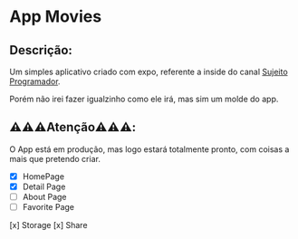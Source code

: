 # App Movies

## Descrição:


Um simples aplicativo criado com expo, referente a inside do canal [Sujeito Programador](https://www.youtube.com/channel/UCLc5Bq2yfs-S3Zse3ZFRMEQ).

Porém não irei fazer igualzinho como ele irá, mas sim um molde do app.

## ⚠️⚠️⚠️**Atenção**⚠️⚠️⚠️:

O App está em produção, mas logo estará totalmente pronto, com coisas a mais que pretendo criar.

- [x] HomePage
- [x] Detail Page
- [ ] About Page
- [ ] Favorite Page

[x] Storage
[x] Share
